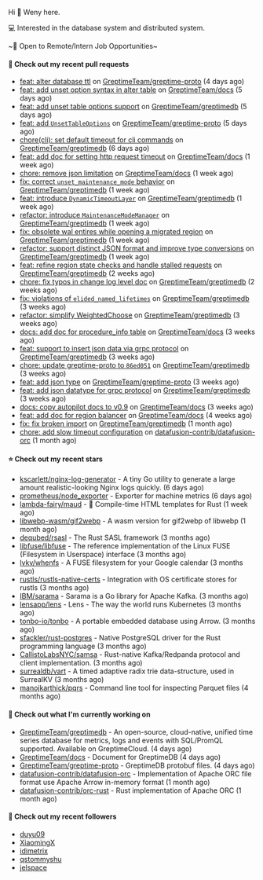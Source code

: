 Hi 👋 Weny here.

💻 Interested in the database system and distributed system.

~🍺 Open to Remote/Intern Job Opportunities~

#### 🔨 Check out my recent pull requests

- [feat: alter database ttl](https://github.com/GreptimeTeam/greptime-proto/pull/203) on [GreptimeTeam/greptime-proto](https://github.com/GreptimeTeam/greptime-proto) (4 days ago)
- [feat: add unset option syntax in alter table](https://github.com/GreptimeTeam/docs/pull/1315) on [GreptimeTeam/docs](https://github.com/GreptimeTeam/docs) (5 days ago)
- [feat: add unset table options support](https://github.com/GreptimeTeam/greptimedb/pull/5034) on [GreptimeTeam/greptimedb](https://github.com/GreptimeTeam/greptimedb) (5 days ago)
- [feat: add `UnsetTableOptions`](https://github.com/GreptimeTeam/greptime-proto/pull/201) on [GreptimeTeam/greptime-proto](https://github.com/GreptimeTeam/greptime-proto) (5 days ago)
- [chore(cli): set default timeout for cli commands](https://github.com/GreptimeTeam/greptimedb/pull/5021) on [GreptimeTeam/greptimedb](https://github.com/GreptimeTeam/greptimedb) (6 days ago)
- [feat: add doc for setting http request timeout](https://github.com/GreptimeTeam/docs/pull/1298) on [GreptimeTeam/docs](https://github.com/GreptimeTeam/docs) (1 week ago)
- [chore: remove json limitation](https://github.com/GreptimeTeam/docs/pull/1296) on [GreptimeTeam/docs](https://github.com/GreptimeTeam/docs) (1 week ago)
- [fix: correct `unset_maintenance_mode` behavior](https://github.com/GreptimeTeam/greptimedb/pull/5009) on [GreptimeTeam/greptimedb](https://github.com/GreptimeTeam/greptimedb) (1 week ago)
- [feat: introduce `DynamicTimeoutLayer`](https://github.com/GreptimeTeam/greptimedb/pull/5006) on [GreptimeTeam/greptimedb](https://github.com/GreptimeTeam/greptimedb) (1 week ago)
- [refactor: introduce `MaintenanceModeManager`](https://github.com/GreptimeTeam/greptimedb/pull/4994) on [GreptimeTeam/greptimedb](https://github.com/GreptimeTeam/greptimedb) (1 week ago)
- [fix: obsolete wal entires while opening a migrated region](https://github.com/GreptimeTeam/greptimedb/pull/4993) on [GreptimeTeam/greptimedb](https://github.com/GreptimeTeam/greptimedb) (1 week ago)
- [refactor: support distinct JSON format and improve type conversions](https://github.com/GreptimeTeam/greptimedb/pull/4979) on [GreptimeTeam/greptimedb](https://github.com/GreptimeTeam/greptimedb) (1 week ago)
- [feat: refine region state checks and handle stalled requests](https://github.com/GreptimeTeam/greptimedb/pull/4971) on [GreptimeTeam/greptimedb](https://github.com/GreptimeTeam/greptimedb) (2 weeks ago)
- [chore: fix typos in change log level doc](https://github.com/GreptimeTeam/greptimedb/pull/4948) on [GreptimeTeam/greptimedb](https://github.com/GreptimeTeam/greptimedb) (2 weeks ago)
- [fix: violations of `elided_named_lifetimes`](https://github.com/GreptimeTeam/greptimedb/pull/4936) on [GreptimeTeam/greptimedb](https://github.com/GreptimeTeam/greptimedb) (3 weeks ago)
- [refactor: simplify WeightedChoose](https://github.com/GreptimeTeam/greptimedb/pull/4916) on [GreptimeTeam/greptimedb](https://github.com/GreptimeTeam/greptimedb) (3 weeks ago)
- [docs: add doc for procedure_info table](https://github.com/GreptimeTeam/docs/pull/1252) on [GreptimeTeam/docs](https://github.com/GreptimeTeam/docs) (3 weeks ago)
- [feat: support to insert json data via grpc protocol](https://github.com/GreptimeTeam/greptimedb/pull/4908) on [GreptimeTeam/greptimedb](https://github.com/GreptimeTeam/greptimedb) (3 weeks ago)
- [chore: update greptime-proto to `86ed051`](https://github.com/GreptimeTeam/greptimedb/pull/4902) on [GreptimeTeam/greptimedb](https://github.com/GreptimeTeam/greptimedb) (3 weeks ago)
- [feat: add json type](https://github.com/GreptimeTeam/greptime-proto/pull/194) on [GreptimeTeam/greptime-proto](https://github.com/GreptimeTeam/greptime-proto) (3 weeks ago)
- [feat: add json datatype for grpc protocol](https://github.com/GreptimeTeam/greptimedb/pull/4897) on [GreptimeTeam/greptimedb](https://github.com/GreptimeTeam/greptimedb) (3 weeks ago)
- [docs: copy autopilot docs to v0.9](https://github.com/GreptimeTeam/docs/pull/1246) on [GreptimeTeam/docs](https://github.com/GreptimeTeam/docs) (3 weeks ago)
- [feat: add doc for region balancer](https://github.com/GreptimeTeam/docs/pull/1243) on [GreptimeTeam/docs](https://github.com/GreptimeTeam/docs) (4 weeks ago)
- [fix: fix broken import](https://github.com/GreptimeTeam/greptimedb/pull/4880) on [GreptimeTeam/greptimedb](https://github.com/GreptimeTeam/greptimedb) (1 month ago)
- [chore: add slow timeout configuration](https://github.com/datafusion-contrib/datafusion-orc/pull/134) on [datafusion-contrib/datafusion-orc](https://github.com/datafusion-contrib/datafusion-orc) (1 month ago)

#### ⭐ Check out my recent stars

- [kscarlett/nginx-log-generator](https://github.com/kscarlett/nginx-log-generator) - A tiny Go utility to generate a large amount realistic-looking Nginx logs quickly. (6 days ago)
- [prometheus/node_exporter](https://github.com/prometheus/node_exporter) - Exporter for machine metrics (6 days ago)
- [lambda-fairy/maud](https://github.com/lambda-fairy/maud) - :pencil: Compile-time HTML templates for Rust (1 week ago)
- [libwebp-wasm/gif2webp](https://github.com/libwebp-wasm/gif2webp) - A wasm version for gif2webp of libwebp (1 month ago)
- [dequbed/rsasl](https://github.com/dequbed/rsasl) - The Rust SASL framework (3 months ago)
- [libfuse/libfuse](https://github.com/libfuse/libfuse) - The reference implementation of the Linux FUSE (Filesystem in Userspace) interface (3 months ago)
- [lvkv/whenfs](https://github.com/lvkv/whenfs) - A FUSE filesystem for your Google calendar (3 months ago)
- [rustls/rustls-native-certs](https://github.com/rustls/rustls-native-certs) - Integration with OS certificate stores for rustls (3 months ago)
- [IBM/sarama](https://github.com/IBM/sarama) - Sarama is a Go library for Apache Kafka. (3 months ago)
- [lensapp/lens](https://github.com/lensapp/lens) - Lens - The way the world runs Kubernetes (3 months ago)
- [tonbo-io/tonbo](https://github.com/tonbo-io/tonbo) - A portable embedded database using Arrow. (3 months ago)
- [sfackler/rust-postgres](https://github.com/sfackler/rust-postgres) - Native PostgreSQL driver for the Rust programming language (3 months ago)
- [CallistoLabsNYC/samsa](https://github.com/CallistoLabsNYC/samsa) - Rust-native Kafka/Redpanda protocol and client implementation. (3 months ago)
- [surrealdb/vart](https://github.com/surrealdb/vart) - A timed adaptive radix trie data-structure, used in SurrealKV (3 months ago)
- [manojkarthick/pqrs](https://github.com/manojkarthick/pqrs) - Command line tool for inspecting Parquet files (4 months ago)

#### 👷 Check out what I'm currently working on

- [GreptimeTeam/greptimedb](https://github.com/GreptimeTeam/greptimedb) - An open-source, cloud-native, unified time series database for metrics, logs and events with SQL/PromQL supported. Available on GreptimeCloud. (4 days ago)
- [GreptimeTeam/docs](https://github.com/GreptimeTeam/docs) - Document for GreptimeDB (4 days ago)
- [GreptimeTeam/greptime-proto](https://github.com/GreptimeTeam/greptime-proto) - GreptimeDB protobuf files. (4 days ago)
- [datafusion-contrib/datafusion-orc](https://github.com/datafusion-contrib/datafusion-orc) - Implementation of Apache ORC file format use Apache Arrow in-memory format (1 month ago)
- [datafusion-contrib/orc-rust](https://github.com/datafusion-contrib/orc-rust) - Rust implementation of Apache ORC (1 month ago)

#### 👯 Check out my recent followers

- [duyu09](https://github.com/duyu09)
- [XiaomingX](https://github.com/XiaomingX)
- [idimetrix](https://github.com/idimetrix)
- [qstommyshu](https://github.com/qstommyshu)
- [jelspace](https://github.com/jelspace)


